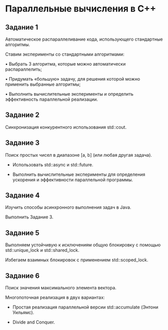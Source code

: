 # Параллельные вычисления в С++

## Задание 1

Автоматическое распараллеливание кода, использующего стандартные алгоритмы.

Ставим эксперименты со стандартными алгоритмами:

•  Выбрать 3 алгоритма, которые можно автоматически распараллелить;

•  Придумать «большую» задачу, для решения которой можно применить выбранные алгоритмы;

•  Выполнить вычислительные эксперименты и определить эффективность параллельной реализации.

## Задание 2

Синхронизация конкурентного использования std::cout.

## Задание 3

Поиск простых чисел в диапазоне [a, b] (или любая другая задача).

 - Использовать std::async и std::future.
   
 - Выполнить вычислительные эксперименты для определения ускорения и эффективности параллельной программы.

## Задание 4

Изучить способы асинхронного выполнения задач в Java.

Выполнить Задание 3.

## Задание 5

Выполняем устойчивую к исключениям общую блокировку с помощью std::unique_lock и std::shared_lock.

Избегаем взаимных блокировок с применением std::scoped_lock.

## Задание 6

Поиск значения максимального элемента вектора.

Многопоточная реализация в двух вариантах:

 - Простая реализация параллельной версии std::accumulate (Энтони Уильямс).

 - Divide and Conquer.